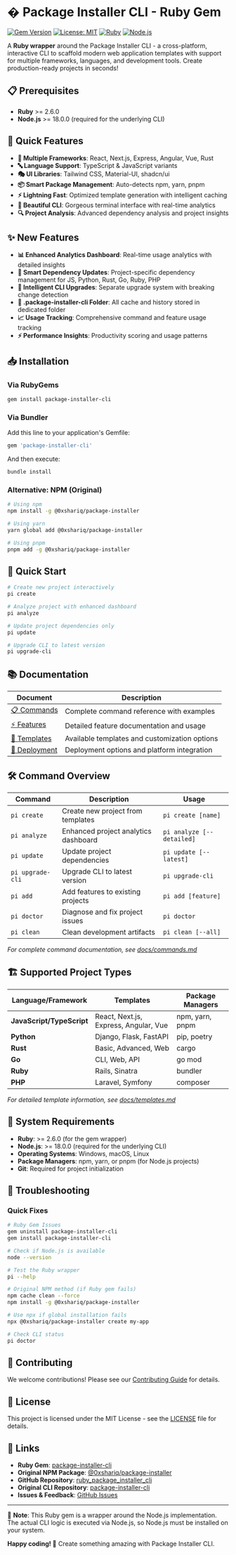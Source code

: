 # � Package Installer CLI - Ruby Gem

[![Gem Version](https://badge.fury.io/rb/package-installer-cli.svg)](https://badge.fury.io/rb/package-installer-cli)
[![License: MIT](https://img.shields.io/badge/License-MIT-yellow.svg)](https://opensource.org/licenses/MIT)
[![Ruby](https://img.shields.io/badge/ruby-%3E%3D2.6.0-red.svg)](https://www.ruby-lang.org/)
[![Node.js](https://img.shields.io/badge/node-%3E%3D18.0.0-brightgreen.svg)](https://nodejs.org/)

A **Ruby wrapper** around the Package Installer CLI - a cross-platform, interactive CLI to scaffold modern web application templates with support for multiple frameworks, languages, and development tools. Create production-ready projects in seconds!

## 📋 Prerequisites

- **Ruby** >= 2.6.0
- **Node.js** >= 18.0.0 (required for the underlying CLI)

## 🚀 Quick Features

- **🎨 Multiple Frameworks**: React, Next.js, Express, Angular, Vue, Rust
- **🔤 Language Support**: TypeScript & JavaScript variants
- **🎭 UI Libraries**: Tailwind CSS, Material-UI, shadcn/ui
- **📦 Smart Package Management**: Auto-detects npm, yarn, pnpm
- **⚡ Lightning Fast**: Optimized template generation with intelligent caching
- **🌈 Beautiful CLI**: Gorgeous terminal interface with real-time analytics
- **🔍 Project Analysis**: Advanced dependency analysis and project insights

## ✨ New Features

- **📊 Enhanced Analytics Dashboard**: Real-time usage analytics with detailed insights
- **🎯 Smart Dependency Updates**: Project-specific dependency management for JS, Python, Rust, Go, Ruby, PHP
- **🚀 Intelligent CLI Upgrades**: Separate upgrade system with breaking change detection
- **💾 .package-installer-cli Folder**: All cache and history stored in dedicated folder
- **📈 Usage Tracking**: Comprehensive command and feature usage tracking
- **⚡ Performance Insights**: Productivity scoring and usage patterns

## 📥 Installation

### Via RubyGems

```bash
gem install package-installer-cli
```

### Via Bundler

Add this line to your application's Gemfile:

```ruby
gem 'package-installer-cli'
```

And then execute:

```bash
bundle install
```

### Alternative: NPM (Original)

```bash
# Using npm
npm install -g @0xshariq/package-installer

# Using yarn
yarn global add @0xshariq/package-installer

# Using pnpm
pnpm add -g @0xshariq/package-installer
```

## 🎯 Quick Start

```bash
# Create new project interactively
pi create

# Analyze project with enhanced dashboard
pi analyze

# Update project dependencies only
pi update

# Upgrade CLI to latest version
pi upgrade-cli
```

## 📚 Documentation

| Document | Description |
|----------|-------------|
| [📋 Commands](docs/commands.md) | Complete command reference with examples |
| [⚡ Features](docs/features.md) | Detailed feature documentation and usage |
| [🎨 Templates](docs/templates.md) | Available templates and customization options |
| [🚀 Deployment](docs/deploy.md) | Deployment options and platform integration |

## 🛠️ Command Overview

| Command | Description | Usage |
|---------|-------------|-------|
| `pi create` | Create new project from templates | `pi create [name]` |
| `pi analyze` | Enhanced project analytics dashboard | `pi analyze [--detailed]` |
| `pi update` | Update project dependencies | `pi update [--latest]` |
| `pi upgrade-cli` | Upgrade CLI to latest version | `pi upgrade-cli` |
| `pi add` | Add features to existing projects | `pi add [feature]` |
| `pi doctor` | Diagnose and fix project issues | `pi doctor` |
| `pi clean` | Clean development artifacts | `pi clean [--all]` |

*For complete command documentation, see [docs/commands.md](docs/commands.md)*

## 🏗️ Supported Project Types

| Language/Framework | Templates | Package Managers |
|-------------------|-----------|------------------|
| **JavaScript/TypeScript** | React, Next.js, Express, Angular, Vue | npm, yarn, pnpm |
| **Python** | Django, Flask, FastAPI | pip, poetry |
| **Rust** | Basic, Advanced, Web | cargo |
| **Go** | CLI, Web, API | go mod |
| **Ruby** | Rails, Sinatra | bundler |
| **PHP** | Laravel, Symfony | composer |

*For detailed template information, see [docs/templates.md](docs/templates.md)*

## 🎯 System Requirements

- **Ruby**: >= 2.6.0 (for the gem wrapper)
- **Node.js**: >= 18.0.0 (required for the underlying CLI)
- **Operating Systems**: Windows, macOS, Linux
- **Package Managers**: npm, yarn, or pnpm (for Node.js projects)
- **Git**: Required for project initialization

## 🐛 Troubleshooting

### Quick Fixes

```bash
# Ruby Gem Issues
gem uninstall package-installer-cli
gem install package-installer-cli

# Check if Node.js is available
node --version

# Test the Ruby wrapper
pi --help

# Original NPM method (if Ruby gem fails)
npm cache clean --force
npm install -g @0xshariq/package-installer

# Use npx if global installation fails
npx @0xshariq/package-installer create my-app

# Check CLI status
pi doctor
```

## 🤝 Contributing

We welcome contributions! Please see our [Contributing Guide](CONTRIBUTING.md) for details.

## 📄 License

This project is licensed under the MIT License - see the [LICENSE](LICENSE) file for details.

## 🔗 Links

- **Ruby Gem**: [package-installer-cli](https://rubygems.org/gems/package-installer-cli)
- **Original NPM Package**: [@0xshariq/package-installer](https://www.npmjs.com/package/@0xshariq/package-installer)
- **GitHub Repository**: [ruby_package_installer_cli](https://github.com/0xshariq/ruby_package_installer_cli)
- **Original CLI Repository**: [package-installer-cli](https://github.com/0xshariq/package-installer-cli)
- **Issues & Feedback**: [GitHub Issues](https://github.com/0xshariq/ruby_package_installer_cli/issues)

---

💎 **Note**: This Ruby gem is a wrapper around the Node.js implementation. The actual CLI logic is executed via Node.js, so Node.js must be installed on your system.

**Happy coding! 🚀** Create something amazing with Package Installer CLI.
